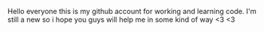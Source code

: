 Hello everyone this is my github account for working and learning code.
I'm  still a new so i hope you guys will help me in some kind of way <3 <3
